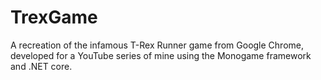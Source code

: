 # TrexGame
A recreation of the infamous T-Rex Runner game from Google Chrome, developed for a YouTube series of mine using the Monogame framework and .NET core.
